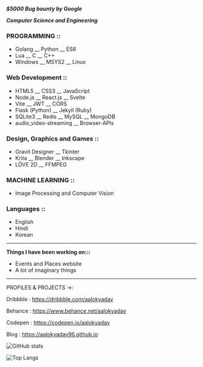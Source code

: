 _**$5000 Bug bounty by Google**_

_**Computer Science and Engineering**_

### PROGRAMMING ::
- Golang __ Python __ ES6
- Lua __ C __ C++
- Windows __ MSYS2 __ Linux

### Web Development ::
- HTML5 __ CSS3 __ JavaScript
- Node.js __ React.js __ Svelte
- Vite __ JWT __ CORS
- Flask (Python) __ Jekyll (Ruby)
- SQLite3 __ Redis __ MySQL __ MongoDB
- audio_video-streaming __ Browser-APIs

### Design, Graphics and Games ::
- Gravit Designer __ Tkinter
- Krita __ Blender __ Inkscape
- LÖVE 2D __ FFMPEG

### MACHINE LEARNING ::
- Image Processing and Computer Vision

### Languages ::
- English
- Hindi
- Korean

----------

**Things I have been working on:::**
- Events and Places website
- A lot of imaginary things

*************************************

PROFILES & PROJECTS ->:

Dribbble  : https://dribbble.com/aalokyadav

Behance  : https://www.behance.net/aalokyadav

Codepen : https://codepen.io/aalokyadav

Blog        : https://aalokyadav96.github.io


![GitHub stats](https://github-readme-stats.vercel.app/api?username=aalokyadav96&show_icons=true&theme=tokyonight)


![Top Langs](https://github-readme-stats.vercel.app/api/top-langs/?username=aalokyadav96&theme=tokyonight)

